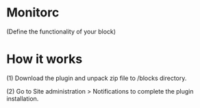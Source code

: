 
Monitorc
===============

(Define the functionality of your block)

How it works
============

(1) Download the plugin and unpack zip file to /blocks directory.

(2) Go to Site administration > Notifications to complete the plugin installation.
